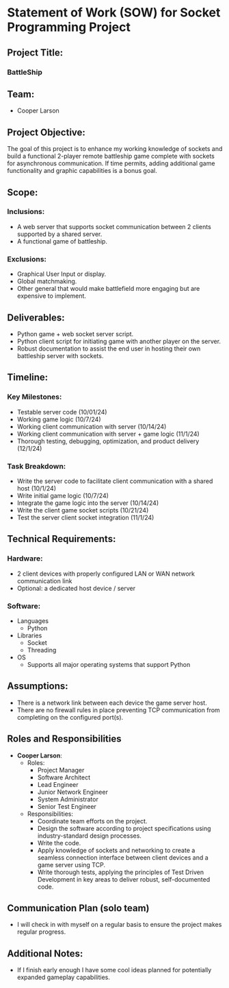 # Statement of Work (SOW) for Socket Programming Project

## Project Title:
### BattleShip

## Team:
* Cooper Larson

## Project Objective:
The goal of this project is to enhance my working knowledge of sockets and build a functional 2-player remote battleship game complete with sockets for asynchronous communication. If time permits, adding additional game functionality and graphic capabilities is a bonus goal.

## Scope:

### Inclusions:
* A web server that supports socket communication between 2 clients supported by a shared server.
* A functional game of battleship.

### Exclusions:
* Graphical User Input or display.
* Global matchmaking.
* Other general that would make battlefield more engaging but are expensive to implement.

## Deliverables:
* Python game + web socket server script.
* Python client script for initiating game with another player on the server.
* Robust documentation to assist the end user in hosting their own battleship server with sockets.

## Timeline:

### Key Milestones:
* Testable server code (10/01/24)
* Working game logic (10/7/24)
* Working client communication with server (10/14/24)
* Working client communication with server + game logic (11/1/24)
* Thorough testing, debugging, optimization, and product delivery (12/1/24)

### Task Breakdown:
* Write the server code to facilitate client communication with a shared host (10/1/24)
* Write initial game logic (10/7/24)
* Integrate the game logic into the server (10/14/24)
* Write the client game socket scripts (10/21/24)
* Test the server client socket integration (11/1/24)

## Technical Requirements:

### Hardware:
* 2 client devices with properly configured LAN or WAN network communication link
* Optional: a dedicated host device / server

### Software:
* Languages
  * Python
* Libraries
  * Socket
  * Threading
* OS
  * Supports all major operating systems that support Python

## Assumptions:
* There is a network link between each device the game server host.
* There are no firewall rules in place preventing TCP communication from completing on the configured port(s).

## Roles and Responsibilities
* **Cooper Larson**:
  * Roles:
    * Project Manager
    * Software Architect
    * Lead Engineer
    * Junior Network Engineer
    * System Administrator
    * Senior Test Engineer
  * Responsibilities:
    * Coordinate team efforts on the project.
    * Design the software according to project specifications using industry-standard design processes.
    * Write the code.
    * Apply knowledge of sockets and networking to create a seamless connection interface between client devices and a game server using TCP.
    * Write thorough tests, applying the principles of Test Driven Development in key areas to deliver robust, self-documented code.
   
## Communication Plan (solo team)
* I will check in with myself on a regular basis to ensure the project makes regular progress.

## Additional Notes:
* If I finish early enough I have some cool ideas planned for potentially expanded gameplay capabilities.
